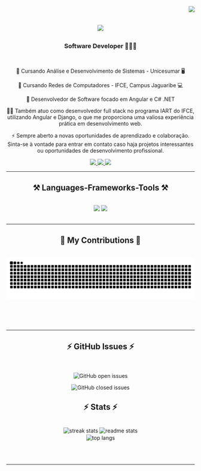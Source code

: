 <img align="right" src="https://visitor-badge.laobi.icu/badge?page_id=Edilson-EJ.Edilson-EJ" />

<h1 align="center">
    <img src="https://readme-typing-svg.herokuapp.com/?font=Righteous&size=35&center=true&vCenter=true&width=500&height=70&duration=4000&lines=Hi+There!+👋;+I'm+Edilson+De+França!;" />
</h1>

<h3 align="center">Software Developer 🧑🏻‍💻</h3>

<br/>

<div align="center">
 
 🔭 Cursando Análise e Desenvolvimento de Sistemas - Unicesumar 🖥️

🌱 Cursando Redes de Computadores - IFCE, Campus Jaguaribe 💻

💬 Desenvolvedor de Software focado em Angular e C# .NET

🧑‍💻 Também atuo como desenvolvedor full stack no programa IART do IFCE, utilizando Angular e Django, o que me proporciona uma valiosa experiência prática em desenvolvimento web.

⚡ Sempre aberto a novas oportunidades de aprendizado e colaboração. Sinta-se à vontade para entrar em contato caso haja projetos interessantes ou oportunidades de desenvolvimento profissional.

</div>
 
<div align="center"> 
  <a href="mailto:seuemail@gmail.com">
    <img src="https://img.shields.io/badge/Gmail-333333?style=for-the-badge&logo=gmail&logoColor=red" />
  </a>
  <a href="https://www.linkedin.com/in/edilson-defranca-dev/" target="_blank">
    <img src="https://img.shields.io/badge/LinkedIn-0077B5?style=for-the-badge&logo=linkedin&logoColor=white" target="_blank" />
  </a>
  <a href="seu_portfolio.com" target="_blank">
     <img src="https://img.shields.io/badge/Portfolio-FF5722?style=for-the-badge&logo=todoist&logoColor=white" target="_blank" />
  </a>
</div>

 <hr/>
 
<h2 align="center">⚒️ Languages-Frameworks-Tools ⚒️</h2>
<br/>
<div align="center">
    <img src="https://skillicons.dev/icons?i=angular,c-sharp,typescript,dotnet,vscode,github,git,linux" />
    <img src="https://skillicons.dev/icons?i=csharp,javascript,html,css,scss,firebase,mysql,bootstrap,sql,aws" /><br>
</div>

<br/>
<hr/>

<div align="center">
  <h2>🐍 My Contributions 🐍</h2>
  <br>
  <img alt="snake eating my contributions" src="https://raw.githubusercontent.com/Edilson-EJ/Edilson-EJ/output/github-contribution-grid-snake.svg" />
  
  <br/><br/><br/>
</div>

<hr/>

<h2 align="center">⚡ GitHub Issues ⚡</h2>
<br>
<div align="center">
  
  ![GitHub open issues](https://img.shields.io/github/issues/Edilson-EJ/Edilson-EJ?style=for-the-badge&label=Open%20Issues)
  
  ![GitHub closed issues](https://img.shields.io/github/issues-closed/Edilson-EJ/Edilson-EJ?style=for-the-badge&label=Closed%20Issues)

</div>


<h2 align="center">⚡ Stats ⚡</h2>
<br>
<div align=center>
  <img width=390 src="https://github-readme-streak-stats-salesp07.vercel.app/?user=Edilson-EJ&count_private=true&theme=react&border_radius=10" alt="streak stats"/>
  <img width=390 src="https://github-readme-stats-salesp07.vercel.app/api?username=Edilson-EJ&count_private=true&show_icons=true&theme=react&rank_icon=github&border_radius=10" alt="readme stats" />
  <br/>
  <img width=325 align="center" src="https://github-readme-stats-salesp07.vercel.app/api/top-langs/?username=Edilson-EJ&hide=HTML&langs_count=8&layout=compact&theme=react&border_radius=10&size_weight=0.5&count_weight=0.5&exclude_repo=github-readme-stats" alt="top langs" />
    
</div>

<br/><br/>

<hr/>

<br/>

